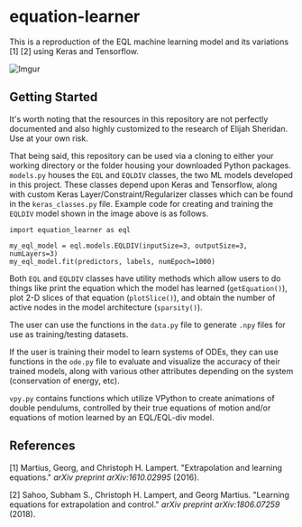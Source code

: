 # equation-learner

This is a reproduction of the EQL machine learning model and its variations [1] [2] using Keras and Tensorflow.

![Imgur](https://i.imgur.com/HZXwfVI.png)

## Getting Started

It's worth noting that the resources in this repository are not perfectly documented and also highly customized to the research of Elijah Sheridan. Use at your own risk.

That being said, this repository can be used via a cloning to either your working directory or the folder housing your downloaded Python packages. `models.py` houses the `EQL` and `EQLDIV` classes, the two ML models developed in this project. These classes depend upon Keras and Tensorflow, along with custom Keras Layer/Constraint/Regularizer classes which can be found in the `keras_classes.py` file. Example code for creating and training the `EQLDIV` model shown in the image above is as follows.

```
import equation_learner as eql

my_eql_model = eql.models.EQLDIV(inputSize=3, outputSize=3, numLayers=3)
my_eql_model.fit(predictors, labels, numEpoch=1000)
```

Both `EQL` and `EQLDIV` classes have utility methods which allow users to do things like print the equation which the model has learned (`getEquation()`), plot 2-D slices of that equation (`plotSlice()`), and obtain the number of active nodes in the model architecture (`sparsity()`).

The user can use the functions in the `data.py` file to generate `.npy` files for use as training/testing datasets.

If the user is training their model to learn systems of ODEs, they can use functions in the `ode.py` file to evaluate and visualize the accuracy of their trained models, along with various other attributes depending on the system (conservation of energy, etc).

`vpy.py` contains functions which utilize VPython to create animations of double pendulums, controlled by their true equations of motion and/or equations of motion learned by an EQL/EQL-div model.

## References

[1] Martius, Georg, and Christoph H. Lampert. "Extrapolation and learning equations." _arXiv preprint arXiv:1610.02995_ (2016).

[2] Sahoo, Subham S., Christoph H. Lampert, and Georg Martius. "Learning equations for extrapolation and control." _arXiv preprint arXiv:1806.07259_ (2018).
